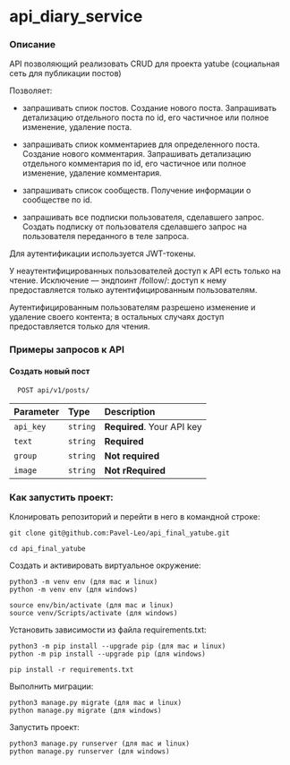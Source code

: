 # api_diary_service

### Описание

API позволяющий реализовать CRUD для проекта yatube (социальная сеть для
публикации постов)

Позволяет:
- запрашивать спиок постов. Создание нового поста. Запрашивать детализацию отдельного поста по id, его частичное или полное изменение, удаление поста.

- запрашивать спиок комментариев для определенного поста. Создание нового комментария. Запрашивать детализацию отдельного комментария по id, его частичное или полное изменение, удаление комментария.

- запрашивать список сообществ. Получение информации о сообществе по id.

- запрашивать все подписки пользователя, сделавшего запрос. Создать подписку от пользователя сделавшего запрос на пользователя переданного в теле запроса.


Для аутентификации используется JWT-токены.

У неаутентифицированных пользователей доступ к API есть только на чтение.
Исключение — эндпоинт /follow/: доступ к нему предоставляется только
аутентифицированным пользователям.

Аутентифицированным пользователям разрешено изменение и удаление своего
контента; в остальных случаях доступ предоставляется только для чтения.

### Примеры запросов к API

#### Создать новый пост

```http
  POST api/v1/posts/
```

| Parameter | Type     | Description                |
| :-------- | :------- | :------------------------- |
| `api_key` | `string` | **Required**. Your API key |
| `text` | `string` | **Required**|
| `group` | `string` | **Not required**|
| `image` | `string` | **Not rRequired**|



### Как запустить проект:

Клонировать репозиторий и перейти в него в командной строке:

```
git clone git@github.com:Pavel-Leo/api_final_yatube.git
```

```
cd api_final_yatube
```

Cоздать и активировать виртуальное окружение:

```
python3 -m venv env (для mac и linux)
python -m venv env (для windows)
```

```
source env/bin/activate (для mac и linux)
source venv/Scripts/activate (для windows)
```

Установить зависимости из файла requirements.txt:

```
python3 -m pip install --upgrade pip (для mac и linux)
python -m pip install --upgrade pip (для windows)
```

```
pip install -r requirements.txt
```

Выполнить миграции:

```
python3 manage.py migrate (для mac и linux)
python manage.py migrate (для windows)
```

Запустить проект:

```
python3 manage.py runserver (для mac и linux)
python manage.py runserver (для windows)
```


